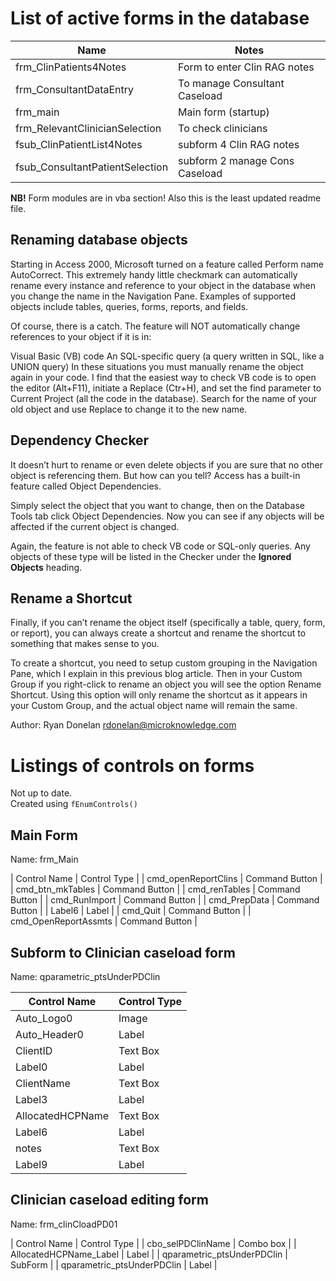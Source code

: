 # List of active forms in the database

|               Name              |             Notes              |
|---------------------------------|--------------------------------|
| frm_ClinPatients4Notes          | Form to enter Clin RAG notes   |
| frm_ConsultantDataEntry         | To manage Consultant Caseload  |
| frm_main                        | Main form (startup)            |
| frm_RelevantClinicianSelection  | To check clinicians            |
| fsub_ClinPatientList4Notes      | subform 4 Clin RAG notes       |
| fsub_ConsultantPatientSelection | subform 2 manage Cons Caseload |

**NB!** Form modules are in vba section! Also this is the least updated readme file.


## Renaming database objects

Starting in Access 2000, Microsoft turned on a feature called Perform name AutoCorrect. This extremely handy little checkmark can automatically rename every instance and reference to your object in the database when you change the name in the Navigation Pane. Examples of supported objects include tables, queries, forms, reports, and fields.

Of course, there is a catch. The feature will NOT automatically change references to your object if it is in:

Visual Basic (VB) code
An SQL-specific query (a query written in SQL, like a UNION query)
In these situations you must manually rename the object again in your code. I find that the easiest way to check VB code is to open the editor (Alt+F11), initiate a Replace (Ctr+H), and set the find parameter to Current Project (all the code in the database). Search for the name of your old object and use Replace to change it to the new name.

## Dependency Checker

It doesn’t hurt to rename or even delete objects if you are sure that no other object is referencing them. But how can you tell? Access has a built-in feature called Object Dependencies.

Simply select the object that you want to change, then on the Database Tools tab click Object Dependencies. Now you can see if any objects will be affected if the current object is changed.

Again, the feature is not able to check VB code or SQL-only queries. Any objects of these type will be listed in the Checker under the **Ignored Objects** heading.

## Rename a Shortcut

Finally, if you can’t rename the object itself (specifically a table, query, form, or report), you can always create a shortcut and rename the shortcut to something that makes sense to you.

To create a shortcut, you need to setup custom grouping in the Navigation Pane, which I explain in this previous blog article. Then in your Custom Group if you right-click to rename an object you will see the option Rename Shortcut. Using this option will only rename the shortcut as it appears in your Custom Group, and the actual object name will remain the same.

Author: Ryan Donelan rdonelan@microknowledge.com

# Listings of controls on forms

Not up to date.  
Created using `fEnumControls()`

## Main Form

Name: frm_Main

| Control Name         | Control Type   |
| cmd_openReportClins  | Command Button |
| cmd_btn_mkTables     | Command Button |
| cmd_renTables        | Command Button |
| cmd_RunImport        | Command Button |
| cmd_PrepData         | Command Button |
| Label6               | Label          |
| cmd_Quit             | Command Button |
| cmd_OpenReportAssmts | Command Button |

## Subform to Clinician caseload form

Name: qparametric_ptsUnderPDClin

|   Control Name   | Control Type |
|------------------|--------------|
| Auto_Logo0       | Image        |
| Auto_Header0     | Label        |
| ClientID         | Text Box     |
| Label0           | Label        |
| ClientName       | Text Box     |
| Label3           | Label        |
| AllocatedHCPName | Text Box     |
| Label6           | Label        |
| notes            | Text Box     |
| Label9           | Label        |

## Clinician caseload editing form

Name: frm_clinCloadPD01

| Control Name               | Control Type |
| cbo_selPDClinName          | Combo box    |
| AllocatedHCPName_Label     | Label        |
| qparametric_ptsUnderPDClin | SubForm      |
| qparametric_ptsUnderPDClin | Label        |

